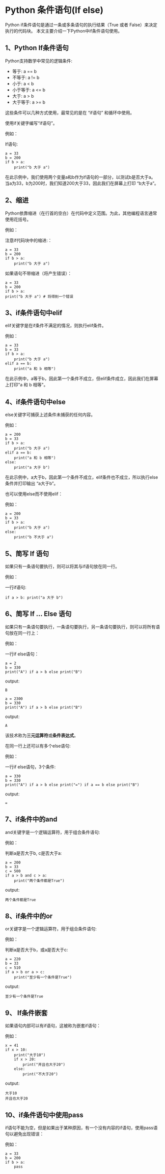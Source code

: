 # Python 条件语句(If else)

Python if条件语句是通过一条或多条语句的执行结果（True 或者 False）来决定执行的代码块。
本文主要介绍一下Python中if条件语句使用。

## 1、Python If条件语句

Python支持数学中常见的逻辑条件:
- 等于: a == b
- 不等于: a != b
- 小于: a < b
- 小于等于: a <= b
- 大于: a > b
- 大于等于: a >= b

这些条件可以几种方式使用，最常见的是在 “if语句” 和循环中使用。

使用if关键字编写“if语句”。

例如：

If语句:
```text
a = 33
b = 200
if b > a:
    print("b 大于 a")
```

在此示例中，我们使用两个变量a和b作为if语句的一部分，以测试b是否大于a。 
当a为33，b为200时，我们知道200大于33，因此我们在屏幕上打印 “b大于a”。

## 2、缩进
Python依靠缩进（在行首的空白）在代码中定义范围。为此，其他编程语言通常使用花括号。

例如：

注意if代码块中的缩进:：
```text
a = 33
b = 200
if b > a:
    print("b 大于 a")
```

如果语句不带缩进（将产生错误）：
```text
a = 33
b = 200
if b > a:
print("b 大于 a") # 将得到一个错误
```

## 3、if条件语句中elif
elif关键字是在if条件不满足的情况，则执行elif条件。

例如：
```text
a = 33
b = 33
if b > a:
    print("b 大于 a")
elif a == b:
    print("a 和 b 相等")
```

在此示例中，a等于b，因此第一个条件不成立，但elif条件成立，因此我们在屏幕上打印"a 和 b 相等"。

## 4、if条件语句中else
else关键字可捕获上述条件未捕获的任何内容。

例如：
```text
a = 200
b = 33
if b > a:
    print("b 大于 a")
elif a == b:
    print("a 和 b 相等")
else:
    print("a 大于 b")
```

在此示例中，a大于b，因此第一个条件不成立，elif条件也不成立，所以执行else条件并打印输出 “a大于b”。

也可以使用else而不使用elif：

例如：
```text
a = 200
b = 33
if b > a:
    print("b 大于 a")
else:
    print("b 不大于 a")
```

## 5、简写 If 语句
如果只有一条语句要执行，则可以将其与if语句放在同一行。

例如：

一行if语句:
```text
if a > b: print("a 大于 b")
```

## 6、简写 If ... Else 语句
如果只有一条语句要执行，一条语句要执行，另一条语句要执行，则可以将所有语句放在同一行上：

例如：

一行if else语句：
```text
a = 2
b = 330
print("A") if a > b else print("B")
```
output:
```text
B
```

```text
a = 2300
b = 330
print("A") if a > b else print("B")
```
output:
```text
A
```

该技术称为**三元运算符**或**条件表达式**。

在同一行上还可以有多个else语句:

例如：

一行if else语句，3个条件:
```text
a = 330
b = 330
print("A") if a > b else print("=") if a == b else print("B")
```
output:
```text
=
```

## 7、if条件中的and
and关键字是一个逻辑运算符，用于组合条件语句:

例如：

判断a是否大于b, c是否大于a:
```text
a = 200
b = 33
c = 500
if a > b and c > a:
    print("两个条件都是True")
```
output:
```text
两个条件都是True
```

## 8、if条件中的or
or关键字是一个逻辑运算符，用于组合条件语句:

例如：

判断a是否大于b，或a是否大于c:
```text
a = 220
b = 33
c = 510
if a > b or a > c:
    print("至少有一个条件是True")
```
output:
```text
至少有一个条件是True
```

## 9、 If条件嵌套
如果语句内部可以有if语句，这被称为嵌套if语句：

例如：
```text
x = 41
if x > 10:
    print("大于10")
    if x > 20:
        print("并且也大于20")
    else:
        print("不大于20")
```
output:
```text
大于10
并且也大于20
```

## 10、if条件语句中使用pass
if语句不能为空，但是如果出于某种原因，有一个没有内容的if语句，使用pass语句以避免出现错误：

例如：
```text
a = 33
b = 200
if b > a:
    pass
```
